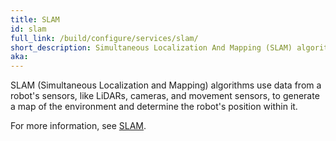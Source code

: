 ```yaml
---
title: SLAM
id: slam
full_link: /build/configure/services/slam/
short_description: Simultaneous Localization And Mapping (SLAM) algorithms use data from a robot's sensors to generate a map of the environment and determine the robot's position within it.
aka:
---
```


SLAM (Simultaneous Localization and Mapping) algorithms use data from a robot's sensors, like LiDARs, cameras, and movement sensors, to generate a map of the environment and determine the robot's position within it.

For more information, see [SLAM](/build/configure/services/slam/).
